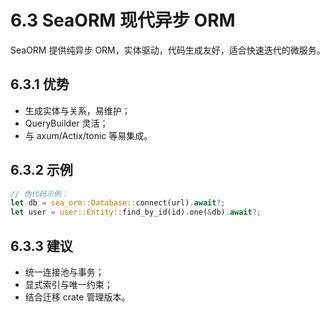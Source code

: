 # 6.3 SeaORM 现代异步 ORM

SeaORM 提供纯异步 ORM，实体驱动，代码生成友好，适合快速迭代的微服务。

## 6.3.1 优势

- 生成实体与关系，易维护；
- QueryBuilder 灵活；
- 与 axum/Actix/tonic 等易集成。

## 6.3.2 示例

```rust
// 伪代码示例：
let db = sea_orm::Database::connect(url).await?;
let user = user::Entity::find_by_id(id).one(&db).await?;
```

## 6.3.3 建议

- 统一连接池与事务；
- 显式索引与唯一约束；
- 结合迁移 crate 管理版本。
